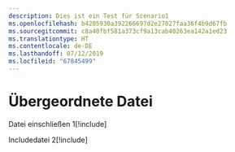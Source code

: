 ```yaml
---
description: Dies ist ein Test für Scenario1
ms.openlocfilehash: b4205930a392266697d2e27027faa36f4b9d67fb
ms.sourcegitcommit: c8a40fbf581a373cf9a13cab40263ea142a1ed23
ms.translationtype: HT
ms.contentlocale: de-DE
ms.lasthandoff: 07/12/2019
ms.locfileid: "67845499"
---
```

# <a name="parent-file"></a>Übergeordnete Datei

Datei einschließen 1[!include[](./includes/Scenario1_includeFile1.md)]

Includedatei 2[!include[](./includes/Scenario1_includeFile2.md)]
